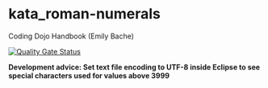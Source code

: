 # kata_roman-numerals
Coding Dojo Handbook (Emily Bache)

[![Quality Gate Status](https://sonarcloud.io/api/project_badges/measure?project=mariantirlea_kata_roman-numerals&metric=alert_status)](https://sonarcloud.io/dashboard?id=mariantirlea_kata_roman-numerals)

**Development advice: Set text file encoding to UTF-8 inside Eclipse to see special characters used for values above 3999**
